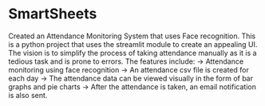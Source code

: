 # SmartSheets
Created an Attendance Monitoring System that uses Face recognition.
This is a python project that uses the streamlit module to create an appealing UI.
The vision is to simplify the process of taking attendance manually as it is a tedious task and is prone to errors.
The features include: 
-> Attendance monitoring using face recognition
-> An attendance csv file is created for each day
-> The attendance data can be viewed visually in the form of bar graphs and pie charts
-> After the attendance is taken, an email notification is also sent.
